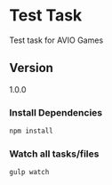 # Test Task

Test task for AVIO Games

## Version
1.0.0

### Install Dependencies
```bash
npm install
```

### Watch all tasks/files
```bash
gulp watch
```